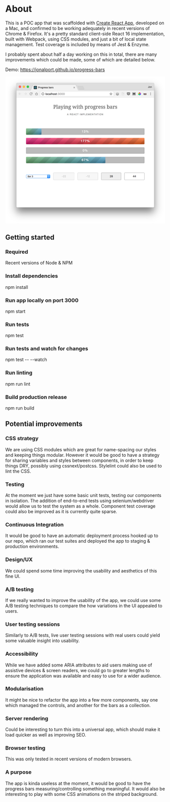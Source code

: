 # About

This is a POC app that was scaffolded with [Create React App](https://github.com/facebookincubator/create-react-app), developed on a Mac, and confirmed to be working adequately in recent versions of Chrome & Firefox. It's a pretty standard client-side React 16 implementation, built with Webpack, using CSS modules, and just a bit of local state management. Test coverage is included by means of Jest & Enzyme.

I probably spent about half a day working on this in total, there are many improvements which could be made, some of which are detailed below.

Demo: https://jonalport.github.io/progress-bars

![Screenshot of progress-bars app](/screenshot.png?raw=true "Screenshot")

## Getting started

### Required
Recent versions of Node & NPM

### Install dependencies
npm install

### Run app locally on port 3000
npm start

### Run tests
npm test

### Run tests and watch for changes
npm test -- --watch

### Run linting
npm run lint

### Build production release
npm run build

## Potential improvements

### CSS strategy
We are using CSS modules which are great for name-spacing our styles and keeping things modular. However it would be good to have a strategy for sharing variables and styles between components, in order to keep things DRY, possibly using cssnext/postcss. Stylelint could also be used to lint the CSS.

### Testing
At the moment we just have some basic unit tests, testing our components in isolation. The addition of end-to-end tests using selenium/webdriver would allow us to test the system as a whole. Component test coverage could also be improved as it is currently quite sparse.

### Continuous Integration
It would be good to have an automatic deployment process hooked up to our repo, which ran our test suites and deployed the app to staging & production environments.

### Design/UX
We could spend some time improving the usability and aesthetics of this fine UI.

### A/B testing
If we really wanted to improve the usability of the app, we could use some A/B testing techniques to compare the how variations in the UI appealed to users.

### User testing sessions
Similarly to A/B tests, live user testing sessions with real users could yield some valuable insight into usability.

### Accessibility
While we have added some ARIA attributes to aid users making use of assistive devices & screen readers, we could go to greater lengths to ensure the application was available and easy to use for a wider audience.

### Modularisation
It might be nice to refactor the app into a few more components, say one which managed the controls, and another for the bars as a collection.

### Server rendering
Could be interesting to turn this into a universal app, which should make it load quicker as well as improving SEO.

### Browser testing
This was only tested in recent versions of modern browsers.

### A purpose
The app is kinda useless at the moment, it would be good to have the progress bars measuring/controlling something meaningful. It would also be interesting to play with some CSS animations on the striped background.

